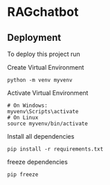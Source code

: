# RAGchatbot


## Deployment

To deploy this project run

Create Virtual Environment
```
python -m venv myvenv   
```
Activate Virtual Environment
```
# On Windows:
myvenv\Scripts\activate
# On Linux
source myvenv/bin/activate
```
Install all dependencies
```
pip install -r requirements.txt

```
freeze dependencies
```
pip freeze
``` 
